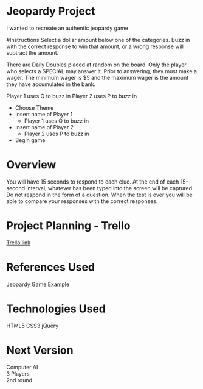 # Jeopardy Project
I wanted to recreate an authentic jeopardy game 

#Instructions
Select a dollar amount below one of the categories. Buzz in with the correct response to win that amount, or a wrong response will subtract the amount.

There are Daily Doubles placed at random on the board. Only the player who selects a SPECIAL may answer it. Prior to answering, they must make a wager. The minimum wager is $5 and the maximum wager is the amount they have accumulated in the bank.

Player 1 uses Q to buzz in
Player 2 uses P to buzz in

* Choose Theme
* Insert name of Player 1
    * Player 1 uses Q to buzz in
* Insert name of Player 2
    * Player 2 uses P to buzz in
* Begin game

# Overview
You will have 15 seconds to respond to each clue. At the end of each 15-second interval, whatever has been typed into the screen will be captured. Do not respond in the form of a question. When the test is over you will be able to compare your responses with the correct responses.

# Project Planning - Trello
[Trello link](https://trello.com/b/Tst2WNFz/sei-21-jeopardy-game)

# References Used
[Jeopardy Game Example](http://www.freewebarcade.com/game/jeopardy/)

# Technologies Used
HTML5
CSS3
jQuery

# Next Version
Computer AI <br>
3 Players <br>
2nd round




